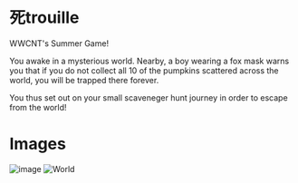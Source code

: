 # 死trouille

WWCNT's Summer Game!

You awake in a mysterious world. Nearby, a boy wearing a fox mask warns you that if you do not collect all 10 of the pumpkins scattered across the world, you will be trapped there forever.

You thus set out on your small scaveneger hunt journey in order to escape from the world!

# Images


![image](https://user-images.githubusercontent.com/77604434/184511569-c62dd99d-56f3-4cba-a4fe-28976cce8160.png)
![World](https://user-images.githubusercontent.com/77604434/184511586-b8c563cf-439f-4429-8d48-82a063908f1b.png)
